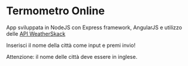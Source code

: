 # Termometro Online

App sviluppata in NodeJS con Express framework, AngularJS e utilizzo delle [API WeatherSkack](https://weatherstack.com/)

Inserisci il nome della città come input e premi invio!

Attenzione: il nome delle città deve essere in inglese.
